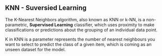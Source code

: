## KNN - Suversied Learning


The K-Nearest Neighbors algorithm, also known as KNN or k-NN, is a non-parametric, **Supervised Learning** classifier, which uses proximity to make classifications or predictions about the grouping of an individual data point.

K in KNN is a parameter represents the number of nearest neighbours you want to select to predict the class of a given item, which is coming as an unseen dataset for the model.
